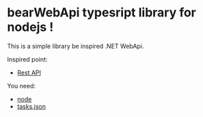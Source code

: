 bearWebApi typesript library for nodejs !
====================

This is a simple library be inspired .NET WebApi.

Inspired point:
* [Rest API](http://www.restapittuorial.com)

You need:
* [node](https://nodejs.org) 
* [tasks.json](/docs/editor/tasks)